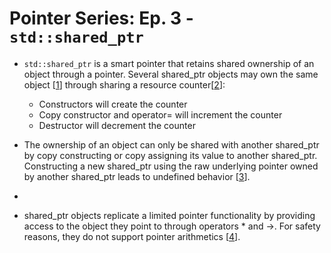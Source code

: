 # Pointer Series: Ep. 3 - `std::shared_ptr`

- `std::shared_ptr` is a smart pointer that retains shared ownership of an object through a pointer. Several shared_ptr
  objects may own the same object [[1](https://en.cppreference.com/w/cpp/memory/shared_ptr)] through sharing a resource
  counter[[2](https://courses.cs.washington.edu/courses/cse390c/24wi/lectures/smart.pptx)]:
    - Constructors will create the counter
    - Copy constructor and operator= will increment the counter
    - Destructor will decrement the counter

- The ownership of an object can only be shared with another shared_ptr by copy constructing or copy assigning its value
  to another shared_ptr. Constructing a new shared_ptr using the raw underlying pointer owned by another shared_ptr
  leads to undefined behavior [[3](https://en.cppreference.com/w/cpp/memory/shared_ptr)].
-
- shared_ptr objects replicate a limited pointer functionality by providing access to the object they point to through
  operators * and ->. For safety reasons, they do not support pointer
  arithmetics [[4](https://cplusplus.com/reference/memory/shared_ptr/)].